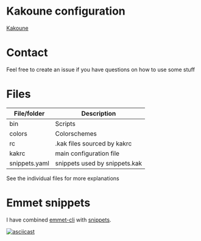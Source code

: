 # Kakoune configuration

[Kakoune](https://github.com/mawww/kakoune)


# Contact

Feel free to create an issue if you have questions on how to use some stuff

# Files

|File/folder  |Description                    |
|-------------|-------------------------------|
|bin          | Scripts                       |
|colors       | Colorschemes                  |
|rc           | .kak files sourced by kakrc   |
|kakrc        | main configuration file       |
|snippets.yaml| snippets used by snippets.kak |

See the individual files for more explanations

# Emmet snippets

I have combined [emmet-cli](https://github.com/Delapouite/emmet-cli) with [snippets](https://github.com/shachaf/kak/blob/master/scripts/snippet.kak).

[![asciicast](https://asciinema.org/a/BFUqP7Ho1c0Ts6oManSIUMwqG.png)](https://asciinema.org/a/BFUqP7Ho1c0Ts6oManSIUMwqG)

